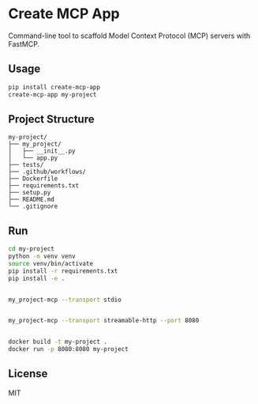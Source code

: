 # Create MCP App

Command-line tool to scaffold Model Context Protocol (MCP) servers with FastMCP.

## Usage

```bash
pip install create-mcp-app
create-mcp-app my-project
```

## Project Structure

```
my-project/
├── my_project/
│   ├── __init__.py
│   └── app.py
├── tests/
├── .github/workflows/
├── Dockerfile
├── requirements.txt
├── setup.py
├── README.md
└── .gitignore
```

## Run

```bash
cd my-project
python -m venv venv
source venv/bin/activate
pip install -r requirements.txt
pip install -e .


my_project-mcp --transport stdio


my_project-mcp --transport streamable-http --port 8080


docker build -t my-project .
docker run -p 8080:8080 my-project
```

## License

MIT